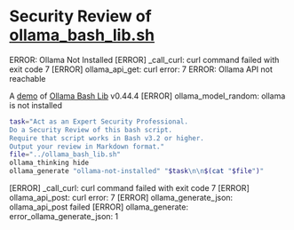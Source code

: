 # Security Review of [ollama_bash_lib.sh](../ollama_bash_lib.sh)
ERROR: Ollama Not Installed
[ERROR] _call_curl: curl command failed with exit code 7
[ERROR] ollama_api_get: curl error: 7
ERROR: Ollama API not reachable

A [demo](../README.md#demos) of [Ollama Bash Lib](https://github.com/attogram/ollama-bash-lib) v0.44.4
[ERROR] ollama_model_random: ollama is not installed


```bash
task="Act as an Expert Security Professional.
Do a Security Review of this bash script.
Require that script works in Bash v3.2 or higher.
Output your review in Markdown format."
file="../ollama_bash_lib.sh"
ollama_thinking hide
ollama_generate "ollama-not-installed" "$task\n\n$(cat "$file")"
```
[ERROR] _call_curl: curl command failed with exit code 7
[ERROR] ollama_api_post: curl error: 7
[ERROR] ollama_generate_json: ollama_api_post failed
[ERROR] ollama_generate: error_ollama_generate_json: 1
